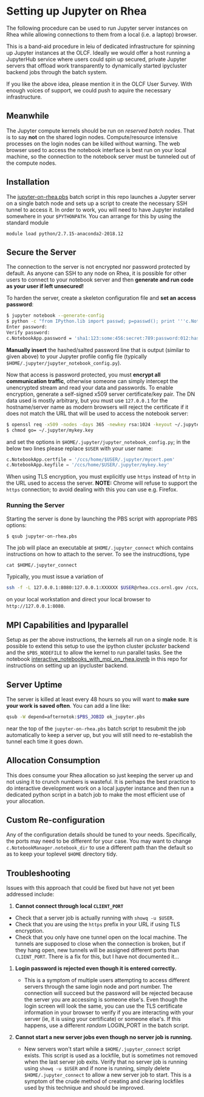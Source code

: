 Setting up Jupyter on Rhea
==========================

The following procedure can be used to run Jupyter server instances on Rhea
while allowing connections to them from a local (i.e. a laptop) browser.

This is a band-aid procedure in leiu of dedicated infrastructure for spinning up
Jupyter instances at the OLCF. Ideally we would offer a host running a
JupyterHub service where users could spin up secured, private Jupyter servers
that offload work transparently to dynamically started ipycluster backend jobs
through the batch system.

If you like the above idea, please mention it in the OLCF User Survey. With enough
voices of support, we could push to aquire the necessary infrastructure.

Meanwhile
---------

The Jupyter compute kernels should be run on *reserved batch nodes*. That is to
say **not** on the shared login nodes. Compute/resource intensive processes on
the login nodes can be killed without warning. The web browser used to access
the notebook interface is best run on your local machine, so the connection to
the notebook server must be tunneled out of the compute nodes.

## Installation

The [jupyter-on-rhea.pbs](jupyter-on-rhea.pbs) batch script in this repo
launches a Jupyter server on a single batch node and sets up a script to create
the necessary SSH tunnel to access it. In order to work, you will need to have
Jupyter installed somewhere in your `$PYTHONPATH`. You can arrange for this 
by using the standard module

```
module load python/2.7.15-anaconda2-2018.12
```

## Secure the Server

The connection to the server is not encrypted nor password protected by
default. As anyone can SSH to any node on Rhea, it is possible for other users
to connect to your notebook server and then **generate and run code as your
user if left unsecured!**

To harden the server, create a skeleton configuration file and **set an access
password**:

```bash
$ jupyter notebook --generate-config
$ python -c "from IPython.lib import passwd; p=passwd(); print '''c.NotebookApp.password = u'%s' ''' % p"
Enter password: 
Verify password: 
c.NotebookApp.password = 'sha1:123:some:456:secret:789:password:012:hash:3456789abcd'
```

**Manually insert** the hashed/salted password line that is output (similar to given above) to your Jupyter profile
config file (typically `$HOME/.jupyter/jupyter_notebook_config.py`).

Now that access is password protected, you must **encrypt all communication
traffic**, otherwise someone can simply intercept the unencrypted stream and
read your data and passwords. To enable encryption, generate a self-signed x509
server certificate/key pair. The DN data used is mostly arbitrary, but you must
use `127.0.0.1` for the hostname/server name as modern browsers will reject the
certificate if it does not match the URL that will be used to access the
notebook server:

```bash
$ openssl req -x509 -nodes -days 365 -newkey rsa:1024 -keyout ~/.jupyter/mykey.key -out ~/.jupyter/mycert.pem
$ chmod go= ~/.jupyter/mykey.key
```

and set the options in `$HOME/.jupyter/jupyter_notebook_config.py`; in the below two lines please replace `$USER` with your user name:

```python
c.NotebookApp.certfile = '/ccs/home/$USER/.jupyter/mycert.pem'
c.NotebookApp.keyfile = '/ccs/home/$USER/.jupyter/mykey.key'
```

When using TLS encryption, you must explicitly use `https` instead of `http` in
the URL used to access the server. **NOTE:** Chrome will refuse to support the `https`
connection; to avoid dealing with this you can use e.g. Firefox.


### Running the Server

Starting the server is done by launching the PBS script with appropriate PBS
options:

```bash
$ qsub jupyter-on-rhea.pbs
```

The job will place an executable at `$HOME/.jupyter_connect` which contains
instructions on how to attach to the server. To see the instrucdtions, type
```
cat $HOME/.jupyter_connect
```

Typically, you must issue a
variation of

```bash
ssh -f -L 127.0.0.1:8080:127.0.0.1:XXXXXX $USER@rhea.ccs.ornl.gov /ccs/home/$USER/.jupyter_connect
```

on your local workstation and direct your local browser to `http://127.0.0.1:8080`. 

## MPI Capabilities and Ipyparallel

Setup as per the above instructions, the kernels all run on a single node. It is
possible to extend this setup to use the ipython cluster *ipcluster* backend and
the `$PBS_NODEFILE` to allow the kernel to run parallel tasks. See the notebook
[interactive_notebooks_with_mpi_on_rhea.ipynb](interactive_notebooks_with_mpi_on_rhea.ipynb)
in this repo for instructions on setting up an ipycluster backend.

## Server Uptime

The server is killed at least every 48 hours so you will want to **make sure
your work is saved often**. You can add a line like:

```bash
qsub -W depend=afternotok:$PBS_JOBID ok_jupyter.pbs
```

near the top of the `jupyter-on-rhea.pbs` batch script to resubmit the job
automatically to keep a server up, but you will still need to re-establish the
tunnel each time it goes down. 

## Allocation Consumption

This does consume your Rhea allocation so just keeping the server up and not
using it to crunch numbers is wasteful. It is perhaps the best practice to
do interactive development work on a local jupyter instance and then run a
dedicated python script in a batch job to make the most efficient use of your
allocation.

## Custom Re-configuration

Any of the configuration details should be tuned to your needs.
Specifically, the ports may need to be different for your case. You may want to
change `c.NotebookManager.notebook_dir` to use a different path than the default
so as to keep your toplevel `$HOME` directory tidy.

## Troubleshooting

Issues with this approach that could be fixed but have not yet been addressed
include:

1. **Cannot connect through local `CLIENT_PORT`**
  * Check that a server job is actually running with `showq -u $USER`.
  * Check that you are using the `https` prefix in your URL if using TLS encryption.
  * Check that you only have one tunnel open on the local machine. The tunnels
    are supposed to close when the connection is broken, but if they hang open,
    new tunnels will be assigned different ports than `CLIENT_PORT`.  There is a
    fix for this, but I have not documented it...

1. **Login password is rejected even though it is entered correctly.**
   * This is a symptom of multiple users attempting to access different servers
     through the same login node and port number. The connection will succeed
     but the password will be rejected because the server you are accessing is
     someone else's. Even though the login screen will look the same, you can
     use the TLS certificate information in your browser to verify if you are
     interacting with your server (ie, it is using your certificate) or someone
     else's. If this happens, use a different *random* LOGIN_PORT in the batch
     script.

1. **Cannot start a new server jobs even though no server job is running.**
   * New servers won't start while a `$HOME/.jupyter_connect` script exists.
     This script is used as a lockfile, but is sometimes not removed when the
     last server job exits. Verify that no server job is running using `showq -u $USER`
     and if none is running, simply delete `$HOME/.jupyter_connect` to
     allow a new server job to start. This is a symptom of the crude method of
     creating and clearing lockfiles used by this technique and should be
     improved.

